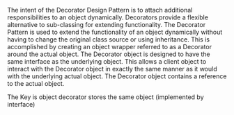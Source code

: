 The intent of the Decorator Design Pattern is to attach additional responsibilities to an object dynamically. Decorators
provide a
flexible alternative to sub-classing for extending functionality.
The Decorator Pattern is used to extend the functionality of an object dynamically without having to change the original
class
source or using inheritance. This is accomplished by creating an object wrapper referred to as a Decorator around the
actual
object.
The Decorator object is designed to have the same interface as the underlying object. This allows a client object to
interact
with the Decorator object in exactly the same manner as it would with the underlying actual object. The Decorator object
contains a reference to the actual object.

The Key is object decorator stores the same object (implemented by interface)